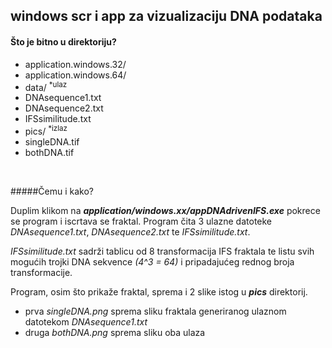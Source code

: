 windows scr i app  za vizualizaciju DNA podataka
---


#### Što je bitno u direktoriju?
+ application.windows.32/
+ application.windows.64/
+ data/ <sup>*ulaz</sup>
 + DNAsequence1.txt
 + DNAsequence2.txt	
 + IFSsimilitude.txt
+ pics/   <sup>*izlaz</sup>
 + singleDNA.tif
 + bothDNA.tif

<br>

#####Čemu i kako?


Duplim klikom na ***application/windows.xx/appDNAdrivenIFS.exe*** pokrece se program i iscrtava se fraktal. Program čita 3 ulazne datoteke *DNAsequence1.txt*,  *DNAsequence2.txt* te *IFSsimilitude.txt*.

*IFSsimilitude.txt* sadrži tablicu od 8 transformacija IFS fraktala te listu svih mogućih trojki DNA sekvence *(4^3 = 64)* i pripadajućeg rednog broja transformacije.

Program, osim što prikaže fraktal, sprema i 2 slike istog u ***pics*** direktorij. 
+ prva  *singleDNA.png* sprema sliku fraktala generiranog ulaznom datotekom  *DNAsequence1.txt*
+ druga *bothDNA.png* sprema sliku oba ulaza


